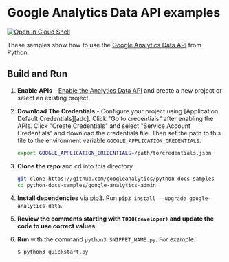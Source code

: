 # Google Analytics Data API examples

[![Open in Cloud Shell][shell_img]][shell_link]

[shell_img]: http://gstatic.com/cloudssh/images/open-btn.png
[shell_link]: https://console.cloud.google.com/cloudshell/open?git_repo=https://github.com/googleanalytics/python-docs-samples&page=editor&open_in_editor=/google-analytics-data/README.md

These samples show how to use the
[Google Analytics Data API](https://developers.google.com/analytics/devguides/reporting/data/v1) from Python.

## Build and Run
1.  **Enable APIs** - [Enable the Analytics Data API](https://console.cloud.google.com/flows/enableapi?apiid=analyticsdata.googleapis.com)
    and create a new project or select an existing project.
2.  **Download The Credentials** - Configure your project using [Application Default Credentials][adc].
    Click "Go to credentials" after enabling the APIs. Click "Create Credentials"
    and select "Service Account Credentials" and download the credentials file. Then set the path to
    this file to the environment variable `GOOGLE_APPLICATION_CREDENTIALS`:

    ```sh
    export GOOGLE_APPLICATION_CREDENTIALS=/path/to/credentials.json
    ```
3.  **Clone the repo** and cd into this directory
    ```sh
    git clone https://github.com/googleanalytics/python-docs-samples
    cd python-docs-samples/google-analytics-admin
    ```
4.  **Install dependencies** via [pip3](https://pip.pypa.io/en/stable).
    Run `pip3 install --upgrade google-analytics-data`.
5.  **Review the comments starting with `TODO(developer)` and update the code
to use correct values.**
6.  **Run** with the command `python3 SNIPPET_NAME.py`. For example:
    ```sh
    $ python3 quickstart.py
    ```
